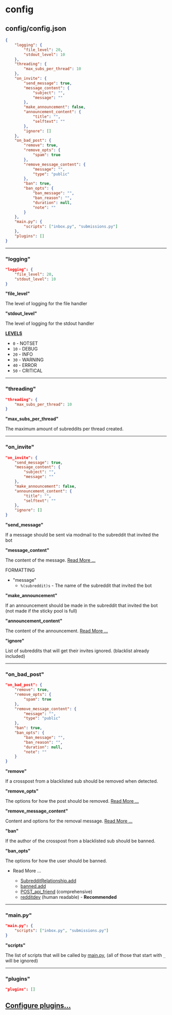 # config

## config/config.json

```json
{
    "logging": {
        "file_level": 20,
        "stdout_level": 10
    },
    "threading": {
        "max_subs_per_thread": 10
    },
    "on_invite": {
        "send_message": true,
        "message_content": {
            "subject": "",
            "message": ""
        },
        "make_announcement": false,
        "announcement_content": {
            "title": "",
            "selftext": ""
        },
        "ignore": []
    },
    "on_bad_post": {
        "remove": true,
        "remove_opts": {
            "spam": true
        },
        "remove_message_content": {
            "message": "",
            "type": "public"
        },
        "ban": true,
        "ban_opts": {
            "ban_message": "",
            "ban_reason": "",
            "duration": null,
            "note": ""
        }
    },
    "main.py": {
        "scripts": ["inbox.py", "submissions.py"]
    },
    "plugins": []
}
```

---

### **"logging"**

```json
"logging": {
    "file_level": 20,
    "stdout_level": 10
}
```

**"file_level"**

The level of logging for the file handler

**"stdout_level"**

The level of logging for the stdout handler

[**LEVELS**](https://docs.python.org/3/library/logging.html#levels)

-   `0` - NOTSET
-   `10` - DEBUG
-   `20` - INFO
-   `30` - WARNING
-   `40` - ERROR
-   `50` - CRITICAL

---

### **"threading"**

```json
"threading": {
    "max_subs_per_thread": 10
}
```

**"max_subs_per_thread"**

The maximum amount of subreddits per thread created.

---

### **"on_invite"**

```json
"on_invite": {
    "send_message": true,
    "message_content": {
        "subject": "",
        "message": ""
    },
    "make_announcement": false,
    "announcement_content": {
        "title": "",
        "selftext": ""
    },
    "ignore": []
}
```

**"send_message"**

If a message should be sent via modmail to the subreddit that invited the bot

**"message_content"**

The content of the message. [Read More ...](https://praw.readthedocs.io/en/stable/code_overview/models/subreddit.html?highlight=Subreddit.message#praw.models.Subreddit.message)

FORMATTING

-   "message"
    -   `%(subreddit)s` - The name of the subreddit that invited the bot

**"make_announcement"**

If an announcement should be made in the subreddit that invited the bot (not made if the sticky pool is full)

**"announcement_content"**

The content of the announcement. [Read More ...](https://praw.readthedocs.io/en/latest/code_overview/models/subreddit.html#praw.models.Subreddit.submit)

**"ignore"**

List of subreddits that will get their invites ignored. (blacklist already included)

---

### **"on_bad_post"**

```json
"on_bad_post": {
    "remove": true,
    "remove_opts": {
        "spam": true
    },
    "remove_message_content": {
        "message": "",
        "type": "public"
    },
    "ban": true,
    "ban_opts": {
        "ban_message": "",
        "ban_reason": "",
        "duration": null,
        "note": ""
    }
}
```

**"remove"**

If a crosspost from a blacklisted sub should be removed when detected.

**"remove_opts"**

The options for how the post should be removed. [Read More ...](https://praw.readthedocs.io/en/stable/code_overview/other/submissionmoderation.html#praw.models.reddit.submission.SubmissionModeration.remove)

**"remove_message_content"**

Content and options for the removal message. [Read More ...](https://praw.readthedocs.io/en/stable/code_overview/other/submissionmoderation.html#praw.models.reddit.submission.SubmissionModeration.send_removal_message)

**"ban"**

If the author of the crosspost from a blacklisted sub should be banned.

**"ban_opts"**

The options for how the user should be banned.

-   Read More ...

    -   [SubredditRelationship.add](https://praw.readthedocs.io/en/stable/code_overview/other/subredditrelationship.html#praw.models.reddit.subreddit.SubredditRelationship.add)
    -   [banned.add](https://praw.readthedocs.io/en/stable/code_overview/models/subreddit.html?highlight=banned.add#praw.models.Subreddit.banned)
    -   [POST_api_friend](https://www.reddit.com/dev/api/#POST_api_friend) (comprehensive)
    -   [redditdev](https://www.reddit.com/r/redditdev/comments/6vlvfb/comment/dm1i9a4/) (human readable) - **Recommended**

---

### **"main.py"**

```json
"main.py": {
    "scripts": ["inbox.py", "submissions.py"]
}
```

**"scripts"**

The list of scripts that will be called by [main.py](../../src/main.py), (all of those that start with `_` will be ignored)

---

### **"plugins"**

```json
"plugins": []
```

## [Configure plugins...](./plugins.md)
